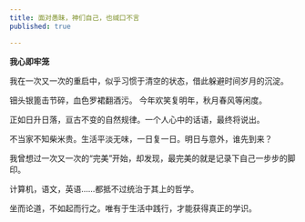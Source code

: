 ```yaml
---
title: 面对愚昧，神们自己，也缄口不言
published: true

---
```


**我心即牢笼**

我在一次又一次的重启中，似乎习惯于清空的状态，借此躲避时间岁月的沉淀。

钿头银篦击节碎，血色罗裙翻酒污。
今年欢笑复明年，秋月春风等闲度。

正如日升日落，亘古不变的自然规律。一个人心中的话语，最终将说出。

不当家不知柴米贵。生活平淡无味，一日复一日。明日与意外，谁先到来？

我曾想过一次又一次的“完美”开始，却发现，最完美的就是记录下自己一步步的脚印。

计算机，语文，英语……都抵不过统治于其上的哲学。

坐而论道，不如起而行之。唯有于生活中践行，才能获得真正的学识。
